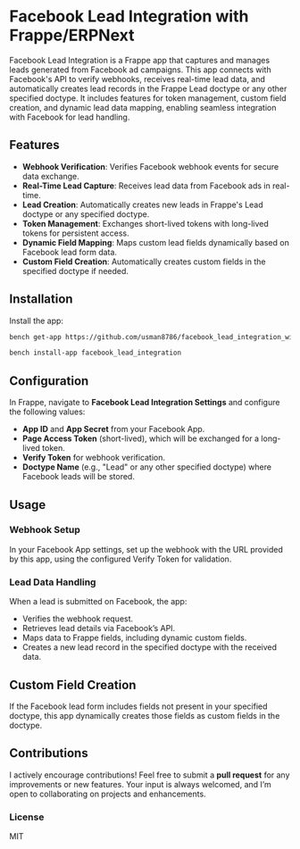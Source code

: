# Facebook Lead Integration with Frappe/ERPNext

Facebook Lead Integration is a Frappe app that captures and manages leads generated from Facebook ad campaigns. This app connects with Facebook's API to verify webhooks, receives real-time lead data, and automatically creates lead records in the Frappe Lead doctype or any other specified doctype. It includes features for token management, custom field creation, and dynamic lead data mapping, enabling seamless integration with Facebook for lead handling.

## Features
* **Webhook Verification**: Verifies Facebook webhook events for secure data exchange.
* **Real-Time Lead Capture**: Receives lead data from Facebook ads in real-time.
* **Lead Creation**: Automatically creates new leads in Frappe's Lead doctype or any specified doctype.
* **Token Management**: Exchanges short-lived tokens with long-lived tokens for persistent access.
* **Dynamic Field Mapping**: Maps custom lead fields dynamically based on Facebook lead form data.
* **Custom Field Creation**: Automatically creates custom fields in the specified doctype if needed.

## Installation
Install the app:
```diff
bench get-app https://github.com/usman8786/facebook_lead_integration_with_frappe.git
```
```diff
bench install-app facebook_lead_integration
```

## Configuration
In Frappe, navigate to **Facebook Lead Integration Settings** and configure the following values:
* **App ID** and **App Secret** from your Facebook App.
* **Page Access Token** (short-lived), which will be exchanged for a long-lived token.
* **Verify Token** for webhook verification.
* **Doctype Name** (e.g., "Lead" or any other specified doctype) where Facebook leads will be stored.

## Usage
### Webhook Setup
In your Facebook App settings, set up the webhook with the URL provided by this app, using the configured Verify Token for validation.

### Lead Data Handling
When a lead is submitted on Facebook, the app:
* Verifies the webhook request.
* Retrieves lead details via Facebook’s API.
* Maps data to Frappe fields, including dynamic custom fields.
* Creates a new lead record in the specified doctype with the received data.

## Custom Field Creation
If the Facebook lead form includes fields not present in your specified doctype, this app dynamically creates those fields as custom fields in the doctype.

## Contributions
I actively encourage contributions! Feel free to submit a **pull request** for any improvements or new features. Your input is always welcomed, and I’m open to collaborating on projects and enhancements.

### License
MIT
